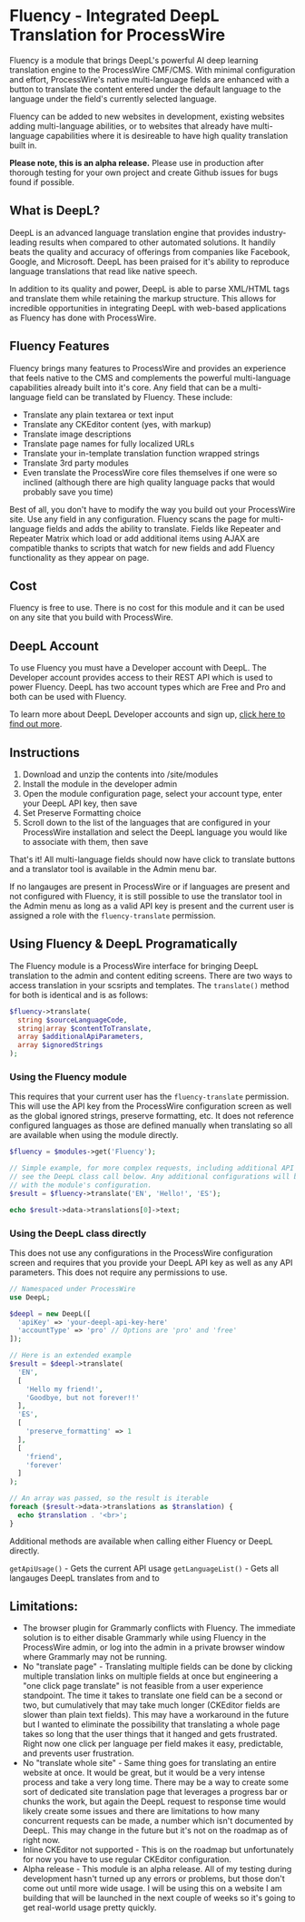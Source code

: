 # Fluency - Integrated DeepL Translation for ProcessWire
Fluency is a module that brings DeepL's powerful AI deep learning translation engine to the ProcessWire CMF/CMS. With minimal configuration and effort, ProcessWire's native multi-language fields are enhanced with a button to translate the content entered under the default language to the language under the field's currently selected language.

Fluency can be added to new websites in development, existing websites adding multi-language abilities, or to websites that already have multi-language capabilities where it is desireable to have high quality translation built in.

**Please note, this is an alpha release.** Please use in production after thorough testing for your own project and create Github issues for bugs found if possible.

## What is DeepL?
DeepL is an advanced language translation engine that provides industry-leading results when compared to other automated solutions. It handily beats the quality and accuracy of offerings from companies like Facebook, Google, and Microsoft. DeepL has been praised for it's ability to reproduce language translations that read like native speech.

In addition to its quality and power, DeepL is able to parse XML/HTML tags and translate them while retaining the markup structure. This allows for incredible opportunities in integrating DeepL with web-based applications as Fluency has done with ProcessWire.

## Fluency Features
Fluency brings many features to ProcessWire and provides an experience that feels native to the CMS and complements the powerful multi-language capabilities already built into it's core. Any field that can be a multi-language field can be translated by Fluency. These include:

- Translate any plain textarea or text input
- Translate any CKEditor content (yes, with markup)
- Translate image descriptions
- Translate page names for fully localized URLs
- Translate your in-template translation function wrapped strings
- Translate 3rd party modules
- Even translate the ProcessWire core files themselves if one were so inclined (although there are high quality language packs that would probably save you time)

Best of all, you don't have to modify the way you build out your ProcessWire site. Use any field in any configuration. Fluency scans the page for multi-language fields and adds the ability to translate. Fields like Repeater and Repeater Matrix which load or add additional items using AJAX are compatible thanks to scripts that watch for new fields and add Fluency functionality as they appear on page.

## Cost
Fluency is free to use. There is no cost for this module and it can be used on any site that you build with ProcessWire.

## DeepL Account
To use Fluency you must have a Developer account with DeepL. The Developer account provides access to their REST API which is used to power Fluency. DeepL has two account types which are Free and Pro and both can be used with Fluency.

To learn more about DeepL Developer accounts and sign up, [click here to find out more](https://www.deepl.com/pro#developer).

## Instructions
1. Download and unzip the contents into /site/modules
2. Install the module in the developer admin
3. Open the module configuration page, select your account type, enter your DeepL API key, then save
4. Set Preserve Formatting choice
5. Scroll down to the list of the languages that are configured in your ProcessWire installation and select the DeepL language you would like to associate with them, then save

That's it! All multi-language fields should now have click to translate buttons and a translator tool is available in the Admin menu bar.

If no langauges are present in ProcessWire or if languages are present and not configured with Fluency, it is still possible to use the translator tool in the Admin menu as long as a valid API key is present and the current user is assigned a role with the `fluency-translate` permission.

## Using Fluency & DeepL Programatically
The Fluency module is a ProcessWire interface for bringing DeepL translation to the admin and content editing screens. There are two ways to access translation in your scsripts and templates. The `translate()` method for both is identical and is as follows:

```php
$fluency->translate(
  string $sourceLanguageCode,
  string|array $contentToTranslate,
  array $additionalApiParameters,
  array $ignoredStrings
);
```

### Using the Fluency module
This requires that your current user has the `fluency-translate` permission. This will use the API key from the ProcessWire configuration screen as well as the global ignored strings, preserve formatting, etc. It does not reference configured languages as those are defined manually when translating so all are available when using the module directly.

```php
$fluency = $modules->get('Fluency');

// Simple example, for more complex requests, including additional API parameters
// see the DeepL class call below. Any additional configurations will be merged
// with the module's configuration.
$result = $fluency->translate('EN', 'Hello!', 'ES');

echo $result->data->translations[0]->text;
```

### Using the DeepL class directly
This does not use any configurations in the ProcessWire configuration screen and requires that you provide your DeepL API key as well as any API parameters. This does not require any permissions to use.

```php
// Namespaced under ProcessWire
use DeepL;

$deepl = new DeepL([
  'apiKey' => 'your-deepl-api-key-here'
  'accountType' => 'pro' // Options are 'pro' and 'free'
]);

// Here is an extended example
$result = $deepl->translate(
  'EN',
  [
    'Hello my friend!',
    'Goodbye, but not forever!!'
  ],
  'ES',
  [
    'preserve_formatting' => 1
  ],
  [
    'friend',
    'forever'
  ]
);

// An array was passed, so the result is iterable
foreach ($result->data->translations as $translation) {
  echo $translation . '<br>';
}
```

Additional methods are available when calling either Fluency or DeepL directly.

`getApiUsage()` - Gets the current API usage
`getLanguageList()` - Gets all langauges DeepL translates from and to

## Limitations:
- The browser plugin for Grammarly conflicts with Fluency. The immediate solution is to either disable Grammarly while using Fluency in the ProcessWire admin, or log into the admin in a private browser window where Grammarly may not be running.
- No "translate page" - Translating multiple fields can be done by clicking multiple translation links on multiple fields at once but engineering a "one click page translate" is not feasible from a user experience standpoint. The time it takes to translate one field can be a second or two, but cumulatively that may take much longer (CKEditor fields are slower than plain text fields). This may have a workaround in the future but I wanted to eliminate the possibility that translating a whole page takes so long that the user things that it hanged and gets frustrated. Right now one click per language per field makes it easy, predictable, and prevents user frustration.
- No "translate whole site" - Same thing goes for translating an entire website at once. It would be great, but it would be a very intense process and take a very long time. There may be a way to create some sort of dedicated site translation page that leverages a progress bar or chunks the work, but again the DeepL request to response time would likely create some issues and there are limitations to how many concurrent requests can be made, a number which isn't documented by DeepL. This may change in the future but it's not on the roadmap as of right now.
- Inline CKEditor not supported - This is on the roadmap but unfortunately for now you have to use regular CKEditor configuration.
- Alpha release - This module is an alpha release. All of my testing during development hasn't turned up any errors or problems, but those don't come out until more wide usage. I will be using this on a website I am building that will be launched in the next couple of weeks so it's going to get real-world usage pretty quickly.
